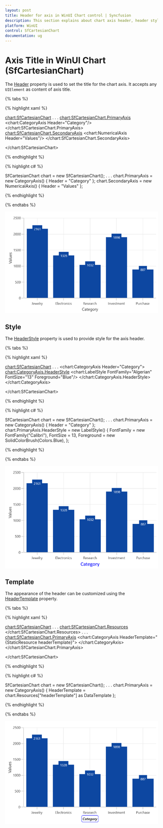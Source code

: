 ```yaml
---
layout: post
title: Header for axis in WinUI Chart control | Syncfusion
description: This section explains about chart axis header, header style, header template and its customization in WinUI chart (SfCartesianChart).
platform: WinUI
control: SfCartesianChart
documentation: ug
---
```


# Axis Title in WinUI Chart (SfCartesianChart)

The [Header]() property is used to set the title for the chart axis. It accepts any `UIElement` as content of axis title. 

{% tabs %}

{% highlight xaml %}

<chart:SfCartesianChart>
. . .
<chart:SfCartesianChart.PrimaryAxis>
    <chart:CategoryAxis Header="Category"/>
</chart:SfCartesianChart.PrimaryAxis>
<chart:SfCartesianChart.SecondaryAxis>
    <chart:NumericalAxis Header="Values"/>
</chart:SfCartesianChart.SecondaryAxis>

</chart:SfCartesianChart>

{% endhighlight %}

{% highlight c# %}

SfCartesianChart chart = new SfCartesianChart();
. . .
chart.PrimaryAxis = new CategoryAxis() { Header = "Category" };
chart.SecondaryAxis = new NumericalAxis() { Header = "Values" };

{% endhighlight %}

{% endtabs %}

![Header support for ChartAxis in WinUI Chart](Axis_Images/WinUI_Chart_Axis_Header.png)

## Style

The [HeaderStyle]() property is used to provide style for the axis header.

{% tabs %}

{% highlight xaml %}

<chart:SfCartesianChart>
. . .
<chart:CategoryAxis Header="Category">
    <chart:CategoryAxis.HeaderStyle>
        <chart:LabelStyle FontFamily="Algerian" FontSize="13" Foreground="Blue"/>
    </chart:CategoryAxis.HeaderStyle>
</chart:CategoryAxis>

</chart:SfCartesianChart>

{% endhighlight %}

{% highlight c# %}

SfCartesianChart chart = new SfCartesianChart();
. . .
chart.PrimaryAxis = new CategoryAxis() { Header = "Category" };
chart.PrimaryAxis.HeaderStyle = new LabelStyle()
{
    FontFamily = new FontFamily("Calibri"),
    FontSize = 13,
    Foreground = new SolidColorBrush(Colors.Blue),
};

{% endhighlight %}

{% endtabs %}

![Axis header style in WinUI Chart](Axis_Images/WinUI_Chart_Axis_Header_styles.png)

## Template

The appearance of the header can be customized using the [HeaderTemplate]() property.

{% tabs %}

{% highlight xaml %}

<chart:SfCartesianChart>
. . .
<chart:SfCartesianChart.Resources>
    <DataTemplate x:Key="headerTemplate">
        <Border BorderBrush="Blue" CornerRadius="5" BorderThickness="1">
            <TextBlock Text="Category" FontSize="12" FontStyle="Italic" FontWeight="Bold" Margin="3"/>
        </Border>
    </DataTemplate>
</chart:SfCartesianChart.Resources>
. . .
<chart:SfCartesianChart.PrimaryAxis>
    <chart:CategoryAxis HeaderTemplate="{StaticResource headerTemplate}">
    </chart:CategoryAxis>
</chart:SfCartesianChart.PrimaryAxis>

</chart:SfCartesianChart>

{% endhighlight %}

{% highlight c# %}

SfCartesianChart chart = new SfCartesianChart();
. . .
chart.PrimaryAxis = new CategoryAxis()
{
    HeaderTemplate = chart.Resources["headerTemplate"] as DataTemplate
};

{% endhighlight %}

{% endtabs %}

![HeaderTemplate support for ChartAxis in WinUI Chart](Axis_images/WinUI_Chart_Axis_Header_template.png)